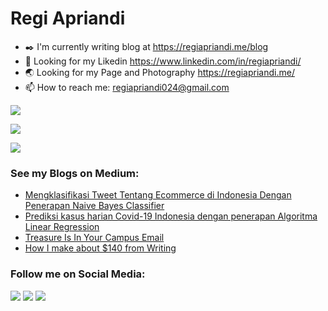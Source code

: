 # Regi Apriandi

- ✒️ I'm currently writing blog at https://regiapriandi.me/blog
- 🤔 Looking for my Likedin https://www.linkedin.com/in/regiapriandi/
- 🌏 Looking for my Page and Photography https://regiapriandi.me/
- 📫 How to reach me: regiapriandi024@gmail.com

![](https://komarev.com/ghpvc/?username=regiapriandi012&style=flat)

![](https://github-readme-stats.vercel.app/api?username=regiapriandi012)

![](https://github-readme-stats.vercel.app/api/top-langs?username=regiapriandi012&show_icons=true&locale=en&layout=compact)

### **See my Blogs on Medium:**

- [Mengklasifikasi Tweet Tentang Ecommerce di Indonesia Dengan Penerapan Naive Bayes Classifier](https://medium.com/data-folks-indonesia/mengklasifikasi-tweet-tentang-ecommerce-di-indonesia-dengan-penerapan-naive-bayes-classifier-be2e20ab14a2)
- [Prediksi kasus harian Covid-19 Indonesia dengan penerapan Algoritma Linear Regression](https://medium.com/data-folks-indonesia/prediksi-kasus-harian-covid-19-indonesia-dengan-penerapan-machine-learning-linear-regression-29e01335a27)
- [Treasure Is In Your Campus Email](https://regiapriandi.me/treasure-is-in-your-campus-email-10008cb80116)
- [How I make about $140 from Writing](https://regiapriandi.me/how-i-make-about-140-from-writing-fe80e02f22)

### **Follow me on Social Media:**

[![](https://img.shields.io/badge/Instagram-E4405F?style=for-the-badge&logo=instagram&logoColor=white)](https://www.instagram.com/regiapriandii) 
[![](https://img.shields.io/badge/YouTube-FF0000?style=for-the-badge&logo=youtube&logoColor=white)](https://www.youtube.com/regiapriandi) 
[![](https://img.shields.io/badge/Facebook-1877F2?style=for-the-badge&logo=facebook&logoColor=white)](https://www.facebook.com/regiapriandi012/)
